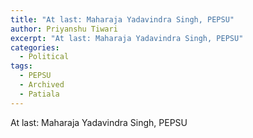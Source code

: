 ```yaml
---
title: "At last: Maharaja Yadavindra Singh, PEPSU"
author: Priyanshu Tiwari
excerpt: "At last: Maharaja Yadavindra Singh, PEPSU"
categories:
  - Political
tags:
  - PEPSU
  - Archived
  - Patiala
---
```


At last: Maharaja Yadavindra Singh, PEPSU